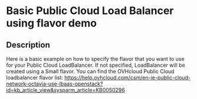 # Basic Public Cloud Load Balancer using flavor demo

## Description
Here is a basic example on how to specify the flavor that you want to use for your Public Cloud LoadBalancer.
If not specified, LoadBalancer will be created using a Small flavor.
You can find the OVHcloud Public Cloud loadbalancer flavor list: https://help.ovhcloud.com/csm/en-ie-public-cloud-network-octavia-use-lbaas-openstack?id=kb_article_view&sysparm_article=KB0050296
